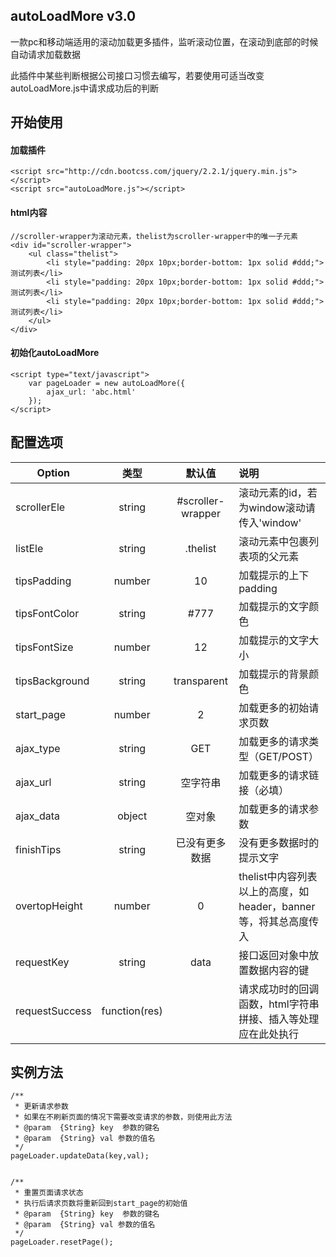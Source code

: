 ## autoLoadMore v3.0
一款pc和移动端适用的滚动加载更多插件，监听滚动位置，在滚动到底部的时候自动请求加载数据

此插件中某些判断根据公司接口习惯去编写，若要使用可适当改变autoLoadMore.js中请求成功后的判断
## 开始使用
#### 加载插件

```
<script src="http://cdn.bootcss.com/jquery/2.2.1/jquery.min.js"></script>
<script src="autoLoadMore.js"></script> 
```
#### html内容
```
//scroller-wrapper为滚动元素，thelist为scroller-wrapper中的唯一子元素
<div id="scroller-wrapper">
    <ul class="thelist">
        <li style="padding: 20px 10px;border-bottom: 1px solid #ddd;">测试列表</li>
        <li style="padding: 20px 10px;border-bottom: 1px solid #ddd;">测试列表</li>
        <li style="padding: 20px 10px;border-bottom: 1px solid #ddd;">测试列表</li>
    </ul>   
</div>
```
#### 初始化autoLoadMore

```
<script type="text/javascript">
    var pageLoader = new autoLoadMore({
        ajax_url: 'abc.html'
    });
</script>
```

## 配置选项

| Option | 类型 | 默认值 | 说明 |
| ------------- |:-------------:|:-------------:| :-------------|
scrollerEle | string | #scroller-wrapper | 滚动元素的id，若为window滚动请传入'window' |
listEle | string | .thelist | 滚动元素中包裹列表项的父元素 |
tipsPadding | number | 10 | 加载提示的上下padding |
tipsFontColor | string | #777 | 加载提示的文字颜色 |
tipsFontSize | number | 12 | 加载提示的文字大小 |
tipsBackground | string | transparent | 加载提示的背景颜色 |
start_page | number | 2 | 加载更多的初始请求页数 |
ajax_type | string | GET | 加载更多的请求类型（GET/POST）|
ajax_url | string | 空字符串 | 加载更多的请求链接（必填）|
ajax_data | object | 空对象 | 加载更多的请求参数 |
finishTips | string | 已没有更多数据 | 没有更多数据时的提示文字 |
overtopHeight | number | 0 | thelist中内容列表以上的高度，如header，banner等，将其总高度传入 |
requestKey | string | data | 接口返回对象中放置数据内容的键 |
requestSuccess | function(res) |  | 请求成功时的回调函数，html字符串拼接、插入等处理应在此处执行 |


## 实例方法


```
/**
 * 更新请求参数
 * 如果在不刷新页面的情况下需要改变请求的参数，则使用此方法
 * @param  {String} key  参数的键名
 * @param  {String} val 参数的值名
 */
pageLoader.updateData(key,val);


/**
 * 重置页面请求状态
 * 执行后请求页数将重新回到start_page的初始值
 * @param  {String} key  参数的键名
 * @param  {String} val 参数的值名
 */
pageLoader.resetPage();

```

